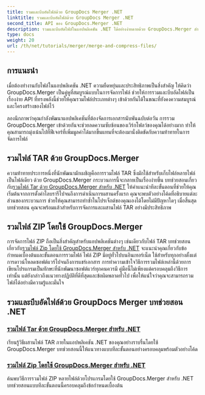 ```yaml
---
title: รวมและบีบอัดไฟล์ด้วย GroupDocs Merger .NET
linktitle: รวมและบีบอัดไฟล์ด้วย GroupDocs Merger .NET
second_title: API ของ GroupDocs.Merger .NET
description: รวมและบีบอัดไฟล์ในแอปพลิเคชัน .NET ได้อย่างง่ายดายด้วย GroupDocs.Merger สำรวจบทช่วยสอนในการรวมไฟล์ TAR และ ZIP ทีละขั้นตอน
type: docs
weight: 20
url: /th/net/tutorials/merger/merge-and-compress-files/
---
```

## การแนะนำ

เมื่อต้องทำงานกับไฟล์ในแอปพลิเคชัน .NET ความยืดหยุ่นและประสิทธิภาพเป็นสิ่งสำคัญ ให้คิดว่า GroupDocs.Merger เป็นคู่หูที่สมบูรณ์แบบในการจัดการไฟล์ ช่วยให้การรวมและบีบอัดไฟล์เป็นเรื่องง่าย API ที่ทรงพลังนี้ช่วยให้คุณรวมไฟล์ประเภทต่างๆ เข้าด้วยกันได้ในขณะที่ยังคงความสมบูรณ์และโครงสร้างของไฟล์ไว้

ลองนึกภาพว่าคุณกำลังพัฒนาแอปพลิเคชันที่ต้องจัดการเอกสารนับพันฉบับต่อวัน การรวม GroupDocs.Merger เข้าด้วยกันจะช่วยลดความซับซ้อนของเวิร์กโฟลว์ของคุณได้อย่างมาก ทำให้คุณสามารถมุ่งเน้นไปที่ฟีเจอร์ที่เพิ่มมูลค่าได้มากขึ้นแทนที่จะต้องมานั่งติดขัดกับความท้าทายในการจัดการไฟล์

## รวมไฟล์ TAR ด้วย GroupDocs.Merger

 ความท้าทายประการหนึ่งที่นักพัฒนามักเผชิญคือการรวมไฟล์ TAR ซึ่งมักใช้สำหรับเก็บไฟล์หลายไฟล์เป็นไฟล์เดียว ด้วย GroupDocs.Merger กระบวนการนี้จะกลายเป็นเรื่องง่ายขึ้น บทช่วยสอนเกี่ยวกับ[รวมไฟล์ Tar ด้วย GroupDocs.Merger สำหรับ .NET](./merge-tar-files/) ให้คำแนะนำทีละขั้นตอนที่ช่วยให้คุณเริ่มต้นจากการตั้งค่าไลบรารีไปจนถึงการดำเนินการผสานครั้งแรก คุณจะพบตัวอย่างโค้ดที่อธิบายแต่ละส่วนของกระบวนการ ช่วยให้คุณสามารถทำซ้ำในโปรเจ็กต์ของคุณเองได้โดยไม่มีปัญหาใดๆ เมื่อสิ้นสุดบทช่วยสอน คุณจะพร้อมแล้วสำหรับการจัดการและผสานไฟล์ TAR อย่างมีประสิทธิภาพ

## รวมไฟล์ ZIP โดยใช้ GroupDocs.Merger

การจัดการไฟล์ ZIP ถือเป็นสิ่งสำคัญสำหรับแอปพลิเคชันต่างๆ เช่นเดียวกับไฟล์ TAR บทช่วยสอนเกี่ยวกับ[รวมไฟล์ Zip โดยใช้ GroupDocs.Merger สำหรับ .NET](./merge-zip-files/) จะแนะนำคุณเกี่ยวกับข้อกำหนดเบื้องต้นและขั้นตอนการรวมไฟล์ ไฟล์ ZIP มีอยู่ทั่วไปบนอินเทอร์เน็ต ใช้สำหรับทุกอย่างตั้งแต่การดาวน์โหลดซอฟต์แวร์ไปจนถึงการแชร์เอกสาร การทำความเข้าใจวิธีการรวมไฟล์เหล่านี้ด้วยการเขียนโปรแกรมเป็นทักษะที่นักพัฒนาซอฟต์แวร์ทุกคนควรมี คู่มือนี้ไม่เพียงแต่ครอบคลุมถึงวิธีการเท่านั้น แต่ยังกล่าวถึงแนวทางปฏิบัติที่ดีที่สุดและข้อผิดพลาดทั่วไป เพื่อให้แน่ใจว่าคุณจะสามารถรวมไฟล์ได้อย่างมีความรู้และมั่นใจ

## รวมและบีบอัดไฟล์ด้วย GroupDocs Merger บทช่วยสอน .NET
### [รวมไฟล์ Tar ด้วย GroupDocs.Merger สำหรับ .NET](./merge-tar-files/)
เรียนรู้วิธีผสานไฟล์ TAR ภายในแอปพลิเคชัน .NET ของคุณอย่างราบรื่นโดยใช้ GroupDocs.Merger บทช่วยสอนนี้ให้แนวทางแบบทีละขั้นตอนอย่างครอบคลุมพร้อมตัวอย่างโค้ด
### [รวมไฟล์ Zip โดยใช้ GroupDocs.Merger สำหรับ .NET](./merge-zip-files/)
ค้นพบวิธีการรวมไฟล์ ZIP หลายไฟล์ด้วยโปรแกรมโดยใช้ GroupDocs.Merger สำหรับ .NET บทช่วยสอนแบบทีละขั้นตอนนี้ครอบคลุมถึงข้อกำหนดเบื้องต้น